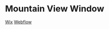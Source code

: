 # Mountain View Window

[Wix](https://zombeerose.wixsite.com/mountainviewwindow)
[Webflow](https://webflow.com/design/mountain-view-window)

